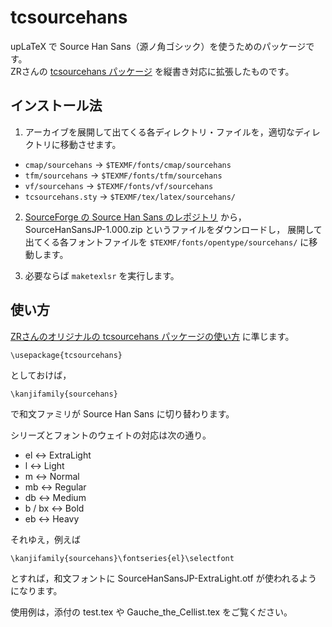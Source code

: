 tcsourcehans
============

upLaTeX で Source Han Sans（源ノ角ゴシック）を使うためのパッケージです。  
ZRさんの [tcsourcehans パッケージ](http://d.hatena.ne.jp/zrbabbler/20140719/1405795403) を縦書き対応に拡張したものです。

インストール法
-----
1. アーカイブを展開して出てくる各ディレクトリ・ファイルを，適切なディレクトリに移動させます。
  * `cmap/sourcehans` →  `$TEXMF/fonts/cmap/sourcehans`
  * `tfm/sourcehans` →  `$TEXMF/fonts/tfm/sourcehans`
  * `vf/sourcehans` →  `$TEXMF/fonts/vf/sourcehans`
  * `tcsourcehans.sty` → `$TEXMF/tex/latex/sourcehans/`

2. [SourceForge の Source Han Sans のレポジトリ](http://sourceforge.net/projects/source-han-sans.adobe/files/) から，SourceHanSansJP-1.000.zip というファイルをダウンロードし，
展開して出てくる各フォントファイルを `$TEXMF/fonts/opentype/sourcehans/` に移動します。

3. 必要ならば `maketexlsr` を実行します。

使い方
-----
[ZRさんのオリジナルの tcsourcehans パッケージの使い方](http://d.hatena.ne.jp/zrbabbler/20140719/1405795403)
に準じます。

```
\usepackage{tcsourcehans}
```
としておけば，
```
\kanjifamily{sourcehans}
```
で和文ファミリが Source Han Sans に切り替わります。

シリーズとフォントのウェイトの対応は次の通り。
* el ↔ ExtraLight
* l ↔ Light
* m ↔ Normal
* mb ↔ Regular
* db ↔ Medium
* b / bx ↔ Bold
* eb ↔ Heavy

それゆえ，例えば
```
\kanjifamily{sourcehans}\fontseries{el}\selectfont
```
とすれば，和文フォントに SourceHanSansJP-ExtraLight.otf が使われるようになります。

使用例は，添付の test.tex や Gauche_the_Cellist.tex をご覧ください。
